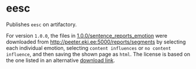 # eesc

Publishes `eesc` on artifactory.

For version `1.0.0`, the files in [1.0.0/sentence_reports_emotion](1.0.0/sentence_reports_emotion) were downloaded from
http://peeter.eki.ee:5000/reports/segments by selecting each individual emotion, selecting `content influences` or
`no content influence`, and then saving the shown page as `html`.
The license is based on the one listed in an alternative
[download link](https://metashare.ut.ee/repository/download/4d42d7a8463411e2a6e4005056b40024a19021a316b54b7fb707757d43d1a889/).
